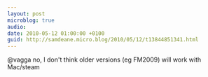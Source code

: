 ```yaml
---
layout: post
microblog: true
audio: 
date: 2010-05-12 01:00:00 +0100
guid: http://samdeane.micro.blog/2010/05/12/t13844851341.html
---
```

@vagga no, I don't think older versions (eg FM2009) will work with Mac/steam
